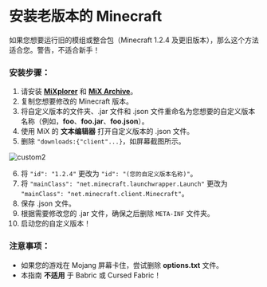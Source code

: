 # 安装老版本的 Minecraft

如果您想要运行旧的模组或整合包（Minecraft 1.2.4 及更旧版本），那么这个方法适合您。警告，不适合新手！

### 安装步骤：

1. 请安装 [**MiXplorer**](https://forum.xda-developers.com/showpost.php?p=23109280&postcount=2) 和 [**MiX Archive**](https://play.google.com/store/apps/details?id=com.mixplorer.addon.archive)。
2. 复制您想要修改的 Minecraft 版本。
3. 将自定义版本的文件夹、.jar 文件和 .json 文件重命名为您想要的自定义版本名称（例如，**foo**、**foo.jar**、**foo.json**）。
4. 使用 MiX 的 **文本编辑器** 打开自定义版本的 .json 文件。
5. 删除 `"downloads:{"client"...}`，如屏幕截图所示。

![custom2](https://user-images.githubusercontent.com/85581164/220926885-d25e911f-98c4-4989-af06-f1bd81acc7e2.jpg)

6. 将 `"id": "1.2.4"` 更改为 `"id": "(您的自定义版本名称)"`。
7. 将 `"mainClass": "net.minecraft.launchwrapper.Launch"` 更改为 `"mainClass": "net.minecraft.client.Minecraft"`。
8. 保存 .json 文件。
9. 根据需要修改您的 .jar 文件，确保之后删除 `META-INF` 文件夹。
10. 启动您的自定义版本！

### 注意事项：
* 如果您的游戏在 Mojang 屏幕卡住，尝试删除 **options.txt** 文件。
* 本指南 **不适用** 于 Babric 或 Cursed Fabric！
